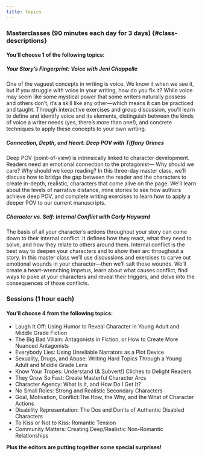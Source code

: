 ```yaml
---
title: topics
---
```


### Masterclasses (90 minutes each day for 3 days) {#class-descriptions}
#### You’ll choose 1 of the following topics:

##### **Your Story’s Fingerprint: Voice with Jeni Chappelle**

One of the vaguest concepts in writing is voice. We know it when we see it, but if you struggle with voice in your writing, how do you fix it? While voice may seem like some mystical power that some writers naturally possess and others don’t, it’s a skill like any other—which means it can be practiced and taught. Through interactive exercises and group discussion, you’ll learn to define and identify voice and its elements, distinguish between the kinds of voice a writer needs (yes, there’s more than one!), and concrete techniques to apply these concepts to your own writing. 

 
##### **Connection, Depth, and Heart: Deep POV with Tiffany Grimes**

Deep POV (point-of-view) is intrinsically linked to character development. Readers need an emotional connection to the protagonist— Why should we care? Why should we keep reading? In this three-day master class, we’ll discuss how to bridge the gap between the reader and the characters to create in-depth, realistic, characters that come alive on the page. We’ll learn about the levels of narrative distance, mine stories to see how authors achieve deep POV, and complete writing exercises to learn how to apply a deeper POV to our current manuscripts.

##### **Character vs. Self: Internal Conflict with Carly Hayward**

The basis of all your character’s actions throughout your story can come down to their internal conflict. It defines how they react, what they need to solve, and how they relate to others around them. Internal conflict is the best way to deepen your characters and to show their arc throughout a story. In this master class we’ll use discussions and exercises to carve out emotional wounds in your character—then we’ll salt those wounds. We’ll create a heart-wrenching impetus, learn about what causes conflict, find ways to poke at your characters and reveal their triggers, and delve into the consequences of those conflicts. 

### Sessions (1 hour each) 
#### You’ll choose 4 from the following topics:

 * Laugh It Off: Using Humor to Reveal Character in Young Adult and Middle Grade Fiction
 * The Big Bad Villain: Antagonists in Fiction, or How to Create More Nuanced Antagonists
 * Everybody Lies: Using Unreliable Narrators as a Plot Device
 * Sexuality, Drugs, and Abuse: Writing Hard Topics Through a Young Adult and Middle Grade Lens
 * Know Your Tropes: Understand (& Subvert!) Cliches to Delight Readers
 * They Grow So Fast: Create Masterful Character Arcs
 * Character Agency: What Is It, and How Do I Get It?
 * No Small Roles: Strong and Realistic Secondary Characters
 * Goal, Motivation, Conflict:The How, the Why, and the What of Character Actions
 * Disability Representation: The Dos and Don’ts of Authentic Disabled Characters
 * To Kiss or Not to Kiss: Romantic Tension
 * Community Matters: Creating Deep/Realistic Non-Romantic Relationships
 
**Plus the editors are putting together some special surprises!**
